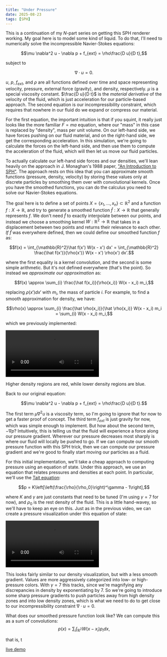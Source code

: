 ```yaml
---
title: "Under Pressure"
date: 2025-08-23
tags: [SPH]
---
```


This is a continuation of my $N$-part series on getting this SPH renderer working. My goal here is to model some kind of liquid. To do that, I'll need to numerically solve the incompressible Navier-Stokes equations:

$$\mu \nabla^2 u - \nabla p + f_{ext} = \rho\frac{D u}{D t},$$

subject to

$$\nabla \cdot u = 0.$$

$u$, $p$, $f_{ext}$, and $\rho$ are all functions defined over time and space representing velocity, pressure, external force (gravity), and density, respectively. $\mu$ is a special viscosity constant. $\frac{D u}{D t}$ is the *material derivative* of the velocity of the fluid, which is just acceleration for our particle-based approach. The second equation is our incompressibility constraint, which requires that nowhere in our fluid do we expand or compress our material.

For the first equation, the important intuition is that if you squint, it really just looks like the more familiar $F = ma$ equation, where our "mass" in this case is replaced by "density", mass per unit volume. On our left-hand side, we have forces pushing on our fluid material, and on the right-hand side, we get the corresponding acceleration. In this simulation, we're going to calculate the forces on the left-hand side, and then use them to compute the acceleration of the fluid, which will then let us move our fluid particles.

To actually calculate our left-hand side forces and our densities, we'll lean heavily on the approach in J. Monaghan's 1988 paper, ["An Introduction to SPH"](https://www.sciencedirect.com/science/article/abs/pii/0010465588900264). The approach rests on this idea that you can approximate smooth functions (pressure, density, velocity) by storing these values only at discrete particles by smoothing them over with convolutional kernels. Once you have the smoothed functions, you can do the calculus you need to solve our Navier-Stokes equations.

The goal here is to define a set of points $X = \{x_1, \dots, x_n\} \subset \mathbb{R}^2$ and a function $f: X \rightarrow \mathbb{R}$, and try to generate a smoothed function $\hat f: X \rightarrow \mathbb{R}$ that generally represents $f$. We don't need $\hat f$ to exactly interpolate between our points, and instead we choose a smoothing kernel $W: \mathbb{R}^2 \rightarrow \mathbb{R}$ that takes in a displacement between two points and returns their relevance to each other. *If* $\hat f$ was everywhere defined, then we could define our smoothed function $f$ as:

$$f(x) = \int_{\mathbb{R}^2}\hat f(x') W(x - x') dx' = \int_{\mathbb{R}^2} \frac{\hat f(x')}{\rho(x')} W(x - x') \rho(x') dx'.$$

where the first equality is a kernel convolution, and the second is some simple arithmetic. But it's not defined everywhere (that's the point). So instead we *approximate our approximation* as:

$$f(x) \approx \sum_{i} \frac{\hat f(x_i)}{\rho(x_i)} W(x - x_i) m_i,$$

replacing $\rho(x') dx'$ with $m_i$, the mass of particle $i$. For example, to find a smooth approximation for density, we have:

$$\rho(x) \approx \sum_{i} \frac{\hat \rho(x_i)}{\hat \rho(x_i)} W(x - x_i) m_i = \sum_{i} W(x - x_i) m_i,$$

which we previously implemented:

![Density visualization](videos/somewhere_over_the_rainbow.webm)

Higher density regions are red, while lower density regions are blue.

Back to our original equation:

$$\mu \nabla^2 u - \nabla p + f_{ext} = \rho\frac{D u}{D t}.$$

The first term $\mu \nabla^2 u$ is a viscosity term, so I'm going to ignore that for now to get a faster proof of concept. The third term $f_{ext}$ is just gravity for now, which was simple enough to implement. But how about the second term, $-\nabla p$? Intuitively, this is telling us that the fluid will experience a force along our pressure gradient. Wherever our pressure decreases most sharply is where our fluid will locally be pushed to go. If we can compute our smooth pressure function with this SPH trick, then we can compute our pressure gradient and we're good to finally start moving our particles as a fluid.

For this initial implementation, we'll take a cheap approach to computing pressure using an equation of state. Under this approach, we use an equation that relates pressures and densities at each point. In particular, we'll use the [Tait equation](https://en.wikipedia.org/wiki/Tait_equation):

$$p = K\left[\left(\frac{\rho}{\rho_0}\right)^\gamma - 1\right],$$

where $K$ and $\gamma$ are just constants that need to be tuned (I'm using $\gamma = 7$ for now), and $\rho_0$ is the rest density of the fluid. This is a little hand-wavey, so we'll have to keep an eye on this. Just as in the previous video, we can create a pressure visualization under this equation of state:

![Pressure visualization](videos/just_tait.webm)

This looks fairly similar to our density visualization, but with a less smooth gradient. Values are more aggressively categorized into low- or high- pressure colors. With $\gamma = 7$ this tracks, since we're magnifying any discrepancies in density by exponentiating by 7. So we're going to introduce some sharp pressure gradients to push particles away from high density zones and into low density zones, which is what we need to do to get close to our incompressibility constraint $\nabla \cdot u = 0$.

What does our smoothed pressure function look like? We can compute this as a sum of convolutions:
$$p(x) = \sum_{i} \int_{\mathbb{R}^2} W(x - x_i) p_i dx,$$

that is, t


[live demo](https://sph.tarinyoom.io)
